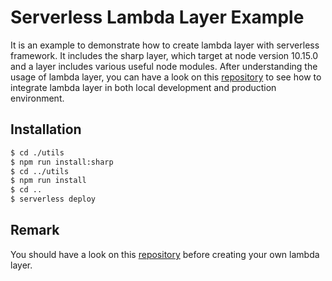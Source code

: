 # Serverless Lambda Layer Example

It is an example to demonstrate how to create lambda layer with serverless framework. It includes the sharp layer, which target at node version 10.15.0 and a layer includes various useful node modules. After understanding the usage of lambda layer, you can have a look on this [repository](https://github.com/kenyipp/serverless-realtime-image-resizer) to see how to integrate lambda layer in both local development and production environment.

## Installation

```sh
$ cd ./utils 
$ npm run install:sharp
$ cd ../utils
$ npm run install
$ cd ..
$ serverless deploy
```

## Remark
You should have a look on this [repository](https://github.com/mthenw/awesome-layers) before creating your own lambda layer.

